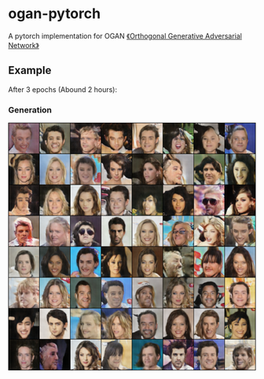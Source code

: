 # ogan-pytorch

A pytorch implementation for OGAN [《Orthogonal Generative Adversarial Network》](https://arxiv.org/abs/1903.01931)

## Example

After 3 epochs (Abound 2 hours):

### Generation

<img src="./assets/demo.png">

